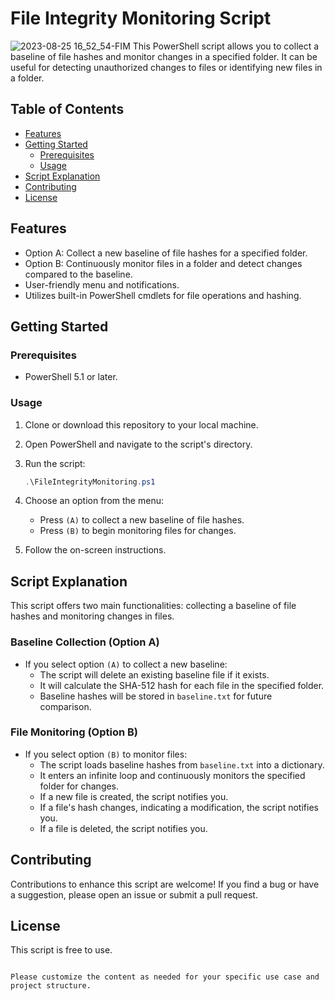 # File Integrity Monitoring Script
![2023-08-25 16_52_54-FIM](https://github.com/runtime0x00/File-integrity-monitoring./assets/48301328/0a465b1a-f5d3-45c9-ac61-c53b20f6d2ed)
This PowerShell script allows you to collect a baseline of file hashes and monitor changes in a specified folder. It can be useful for detecting unauthorized changes to files or identifying new files in a folder.

## Table of Contents

- [Features](#features)
- [Getting Started](#getting-started)
  - [Prerequisites](#prerequisites)
  - [Usage](#usage)
- [Script Explanation](#script-explanation)
- [Contributing](#contributing)
- [License](#license)

## Features

- Option A: Collect a new baseline of file hashes for a specified folder.
- Option B: Continuously monitor files in a folder and detect changes compared to the baseline.
- User-friendly menu and notifications.
- Utilizes built-in PowerShell cmdlets for file operations and hashing.

## Getting Started

### Prerequisites

- PowerShell 5.1 or later.

### Usage

1. Clone or download this repository to your local machine.

2. Open PowerShell and navigate to the script's directory.

3. Run the script:
   ```powershell
   .\FileIntegrityMonitoring.ps1
   ```

4. Choose an option from the menu:
   - Press `(A)` to collect a new baseline of file hashes.
   - Press `(B)` to begin monitoring files for changes.

5. Follow the on-screen instructions.

## Script Explanation

This script offers two main functionalities: collecting a baseline of file hashes and monitoring changes in files.

### Baseline Collection (Option A)

- If you select option `(A)` to collect a new baseline:
  - The script will delete an existing baseline file if it exists.
  - It will calculate the SHA-512 hash for each file in the specified folder.
  - Baseline hashes will be stored in `baseline.txt` for future comparison.

### File Monitoring (Option B)

- If you select option `(B)` to monitor files:
  - The script loads baseline hashes from `baseline.txt` into a dictionary.
  - It enters an infinite loop and continuously monitors the specified folder for changes.
  - If a new file is created, the script notifies you.
  - If a file's hash changes, indicating a modification, the script notifies you.
  - If a file is deleted, the script notifies you.

## Contributing

Contributions to enhance this script are welcome! If you find a bug or have a suggestion, please open an issue or submit a pull request.

## License

This script is free to use.

```

Please customize the content as needed for your specific use case and project structure.
